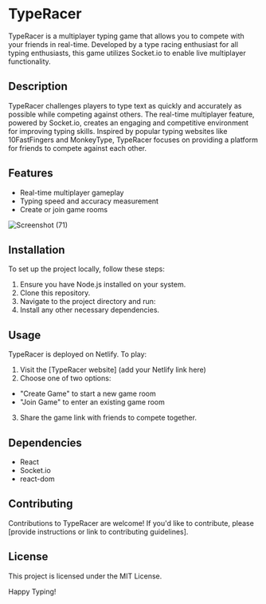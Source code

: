 # TypeRacer

TypeRacer is a multiplayer typing game that allows you to compete with your friends in real-time. Developed by a type racing enthusiast for all typing enthusiasts, this game utilizes Socket.io to enable live multiplayer functionality.

## Description

TypeRacer challenges players to type text as quickly and accurately as possible while competing against others. The real-time multiplayer feature, powered by Socket.io, creates an engaging and competitive environment for improving typing skills. Inspired by popular typing websites like 10FastFingers and MonkeyType, TypeRacer focuses on providing a platform for friends to compete against each other.

## Features

- Real-time multiplayer gameplay
- Typing speed and accuracy measurement
- Create or join game rooms
  
![Screenshot (71)](https://github.com/aeshwin10/Multiplayer-Type-Racer/assets/94974005/e94cffdf-7c22-4052-938e-2bf45ad944ea)


## Installation

To set up the project locally, follow these steps:

1. Ensure you have Node.js installed on your system.
2. Clone this repository.
3. Navigate to the project directory and run:
4. Install any other necessary dependencies.

## Usage

TypeRacer is deployed on Netlify. To play:

1. Visit the [TypeRacer website] (add your Netlify link here)
2. Choose one of two options:
- "Create Game" to start a new game room
- "Join Game" to enter an existing game room
3. Share the game link with friends to compete together.

## Dependencies

- React
- Socket.io
- react-dom

## Contributing

Contributions to TypeRacer are welcome! If you'd like to contribute, please [provide instructions or link to contributing guidelines].

## License

This project is licensed under the MIT License.

Happy Typing!
